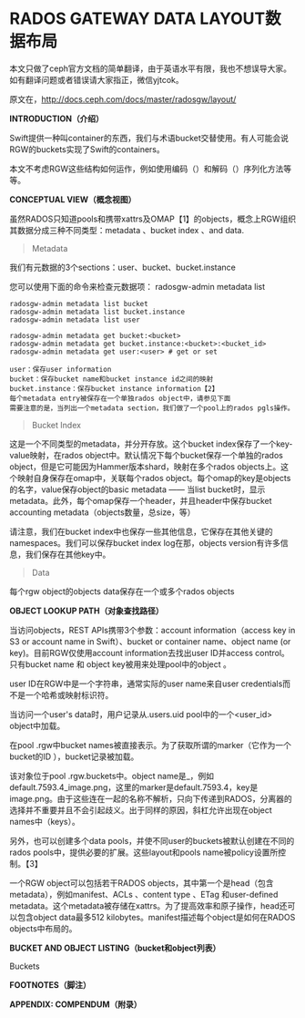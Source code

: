 # RADOS GATEWAY DATA LAYOUT数据布局 #

本文只做了ceph官方文档的简单翻译，由于英语水平有限，我也不想误导大家。如有翻译问题或者错误请大家指正，微信yjtcok。

原文在，http://docs.ceph.com/docs/master/radosgw/layout/

**INTRODUCTION（介绍）**

Swift提供一种叫container的东西，我们与术语bucket交替使用。有人可能会说RGW的buckets实现了Swift的containers。

本文不考虑RGW这些结构如何运作，例如使用编码（）和解码（）序列化方法等等。

**CONCEPTUAL VIEW（概念视图）**

虽然RADOS只知道pools和携带xattrs及OMAP【1】的objects，概念上RGW组织其数据分成三种不同类型：metadata 、bucket index 、and data.

> Metadata

我们有元数据的3个sections：user、bucket、bucket.instance

您可以使用下面的命令来检查元数据项：
	radosgw-admin metadata list

	radosgw-admin metadata list bucket
	radosgw-admin metadata list bucket.instance
	radosgw-admin metadata list user

	radosgw-admin metadata get bucket:<bucket>
	radosgw-admin metadata get bucket.instance:<bucket>:<bucket_id>
	radosgw-admin metadata get user:<user> # get or set

	user：保存user information
	bucket：保存bucket name和bucket instance id之间的映射
	bucket.instance：保存bucket instance information【2】
	每个metadata entry被保存在一个单独rados object中，请参见下面
	需要注意的是，当列出一个metadata section，我们做了一个pool上的rados pgls操作。

> Bucket Index

这是一个不同类型的metadata，并分开存放。这个bucket index保存了一个key-value映射，在rados object中。默认情况下每个bucket保存一个单独的rados object，但是它可能因为Hammer版本shard，映射在多个rados objects上。这个映射自身保存在omap中，关联每个rados object。每个omap的key是objects的名字，value保存object的basic metadata —— 当list bucket时，显示metadata。此外，每个omap保存一个header，并且header中保存bucket accounting metadata（objects数量，总size，等）

请注意，我们在bucket index中也保存一些其他信息，它保存在其他关键的namespaces。我们可以保存bucket index log在那，objects version有许多信息，我们保存在其他key中。


> Data

每个rgw object的objects data保存在一个或多个rados objects

**OBJECT LOOKUP PATH（对象查找路径）**

当访问objects，REST APIs携带3个参数：account information（access key in S3 or account name in Swift）、bucket or container name、object name (or key)。目前RGW仅使用account information去找出user ID并access control。只有bucket name 和 object key被用来处理pool中的object 。

user ID在RGW中是一个字符串，通常实际的user name来自user credentials而不是一个哈希或映射标识符。

当访问一个user's data时，用户记录从.users.uid pool中的一个<user_id> object中加载。

在pool .rgw中bucket names被直接表示。为了获取所谓的marker（它作为一个bucket的ID ），bucket记录被加载。

该对象位于pool .rgw.buckets中。object name是<marker>_<key>，例如default.7593.4_image.png，这里的marker是default.7593.4，key是image.png。由于这些连在一起的名称不解析，只向下传递到RADOS，分离器的选择并不重要并且不会引起歧义。出于同样的原因，斜杠允许出现在object names中（keys）。

另外，也可以创建多个data pools，并使不同user的buckets被默认创建在不同的rados pools中，提供必要的扩展。这些layout和pools name被policy设置所控制。【3】

一个RGW object可以包括若干RADOS objects，其中第一个是head（包含metadata），例如manifest、ACLs 、content type 、ETag 和user-defined metadata。这个metadata被存储在xattrs。为了提高效率和原子操作，head还可以包含object data最多512 kilobytes。manifest描述每个object是如何在RADOS objects中布局的。 

**BUCKET AND OBJECT LISTING（bucket和object列表）**

Buckets





**FOOTNOTES（脚注）**
     





**APPENDIX: COMPENDUM（附录）**
     

















